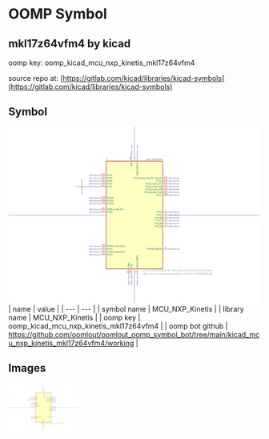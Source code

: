 # OOMP Symbol  
## mkl17z64vfm4  by kicad  
  
oomp key: oomp_kicad_mcu_nxp_kinetis_mkl17z64vfm4  
  
source repo at: [https://gitlab.com/kicad/libraries/kicad-symbols](https://gitlab.com/kicad/libraries/kicad-symbols)  
## Symbol  
  
[![working.png](working_600.png)](working.png)  
| name | value | 
| --- | --- | 
| symbol name | MCU_NXP_Kinetis | 
| library name | MCU_NXP_Kinetis | 
| oomp key | oomp_kicad_mcu_nxp_kinetis_mkl17z64vfm4 | 
| oomp bot github | https://github.com/oomlout/oomlout_oomp_symbol_bot/tree/main/kicad_mcu_nxp_kinetis_mkl17z64vfm4/working | 
## Images  
  
[![working.png](working_140.png)](working.png)  
